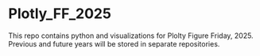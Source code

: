 # Plotly_FF_2025
This repo contains python and visualizations for Plolty Figure Friday, 2025.  Previous and future years will be stored in separate repositories.
